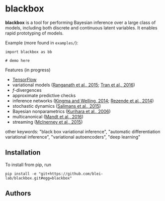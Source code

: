 # blackbox

<!--
<div align="center">
  <img src="https://www.tensorflow.org/images/tf_logo_transp.png"><br><br>
</div>
-->

__blackbox__ is a tool for performing Bayesian inference over a large
class of models, including both discrete and continuous latent
variables. It enables rapid prototyping of models.

Example (more found in `examples/`):
```
import blackbox as bb

# demo here
```

Features (in progress)
* [TensorFlow](https://www.tensorflow.org)
* variational models ([Ranganath et al., 2015](http://arxiv.org/abs/1511.02386); [Tran et al., 2016](http://arxiv.org/abs/1511.06499))
* $f$-divergences
* approximate predictive checks
* inference networks ([Kingma and Welling, 2014](http://arxiv.org/abs/1312.6114); [Rezende et al., 2014](http://arxiv.org/abs/1401.4082))
* stochastic dynamics ([Salimans et al., 2015](http://arxiv.org/abs/1410.6460))
* Bayesian nonparametrics ([Kurihara et al., 2006](http://papers.nips.cc/paper/3025-accelerated-variational-dirichlet-process-mixtures.pdf))
* multicanonical ([Mandt et al., 2016](http://arxiv.org/abs/1411.1810))
* streaming ([McInerney et al., 2015](http://arxiv.org/abs/1507.05253))

other keywords: "black box variational inference", "automatic
differentiation variational inference", "variational autoencoders",
"deep learning"

## Installation
To install from pip, run
```{bash}
pip install -e "git+https://github.com/blei-lab/blackbox.git#egg=blackbox"
```

## Authors
